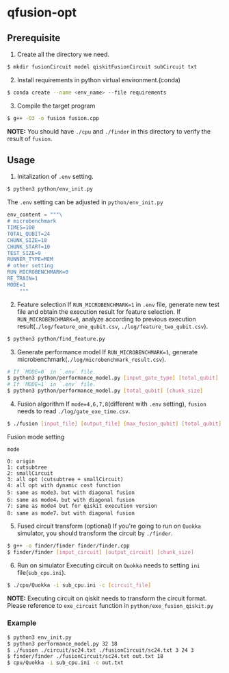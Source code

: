 # qfusion-opt

## Prerequisite
1. Create all the directory we need.
```bash
$ mkdir fusionCircuit model qiskitFusionCircuit subCircuit txt
```
2. Install requirements in python virtual environment.(conda)
```bash
$ conda create --name <env_name> --file requirements
```

3. Compile the target program
``` bash
$ g++ -O3 -o fusion fusion.cpp
```
**NOTE:** You should have `./cpu` and `./finder` in this directory to verify the result of `fusion`.

## Usage
1. Initalization of `.env` setting.
```bash
$ python3 python/env_init.py
```
The `.env` setting can be adjusted in `python/env_init.py`
```python
env_content = """\
# microbenchmark
TIMES=100
TOTAL_QUBIT=24
CHUNK_SIZE=18
CHUNK_START=10
TEST_SIZE=9
RUNNER_TYPE=MEM
# other setting
RUN_MICROBENCHMARK=0
RE_TRAIN=1
MODE=1
    """
```
2. Feature selection
If `RUN_MICROBENCHMARK=1` in `.env` file, generate new test file and obtain the execution result for feature selection.
If `RUN_MICROBENCHMARK=0`, analyze according to previous execution result(`./log/feature_one_qubit.csv`, `./log/feature_two_qubit.csv`).
```bash
$ python3 python/find_feature.py
```

3. Generate performance model
If `RUN_MICROBENCHMARK=1`, generate microbenchmark(`./log/microbenchmark_result.csv`).

```bash
# If `MODE=0` in `.env` file.
$ python3 python/performance_model.py [input_gate_type] [total_qubit] [chunk_size]
# If `MODE=1` in `.env` file.
$ python3 python/performance_model.py [total_qubit] [chunk_size]
```

4. Fusion algorithm
If `mode=4,6,7,8`(different with `.env` setting), `fusion` needs to read `./log/gate_exe_time.csv`.
```bash
$ ./fusion [input_file] [output_file] [max_fusion_qubit] [total_qubit] [mode]
```
Fusion mode setting
```
mode 

0: origin
1: cutsubtree
2: smallCircuit
3: all opt (cutsubtree + smallCircuit)
4: all opt with dynamic cost function
5: same as mode3，but with diagonal fusion
6: same as mode4，but with diagonal fusion
7: same as mode4 but for qiskit execution version
8: same as mode7，but with diagonal fusion
```

5. Fused circuit transform (optional)
If you're going to run on `Quokka` simulator, you should transform the circuit by `./finder`.
```bash
$ g++ -o finder/finder finder/finder.cpp
$ finder/finder [input_circuit] [output_circuit] [chunk_size]
```

6. Run on simulator
Executing circuit on `Quokka` needs to setting `ini` file(`sub_cpu.ini`).
```bash
$ ./cpu/Quokka -i sub_cpu.ini -c [circuit_file]
```
**NOTE:** Executing circuit on qiskit needs to transform the circuit format. Please reference to `exe_circuit` function in `python/exe_fusion_qiskit.py`

### Example

```bash
$ python3 env_init.py
$ python3 performance_model.py 32 18
$ ./fusion ./circuit/sc24.txt ./fusionCircuit/sc24.txt 3 24 3
$ finder/finder ./fusionCircuit/sc24.txt out.txt 18
$ cpu/Quokka -i sub_cpu.ini -c out.txt
```
